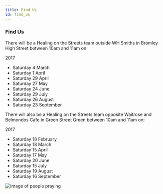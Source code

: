 ```yaml
---
title: Find Us
id: find_us
---
```


### Find Us

There will be a Healing on the Streets team outside WH Smiths in Bromley High Street between 10am and 11am on:

2017
* Saturday 4 March
* Saturday 1 April
* Saturday 29 April
* Saturday 27 May
* Saturday 24 June
* Saturday 29 July
* Saturday 26 August
* Saturday 23 September

There will also be a Healing on the Streets team opposite Waitrose and Belmondos Cafe in Green Street Green between 10am and 11am on:

2017
* Saturday 18 February
* Saturday 18 March
* Saturday 15 April
* Saturday 17 May
* Saturday 20 June
* Saturday 15 July
* Saturday 19 August
* Saturday 16 September

![Image of people praying](/gen/images/IMG_0597-large.JPG)